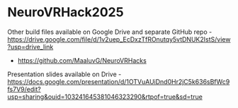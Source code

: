 ﻿# NeuroVRHack2025
Other build files available on Google Drive and separate GitHub repo - https://drive.google.com/file/d/1v2uep_EcDxzTfROnutqy5vtDNUK2IstS/view?usp=drive_link  
- https://github.com/MaaluvG/NeuroVRHacks  

Presentation slides available on Drive - https://docs.google.com/presentation/d/1OTVuAUiDnd0Hr2jC5k636sBfWc9fs7V9/edit?usp=sharing&ouid=103241645381046323290&rtpof=true&sd=true 
